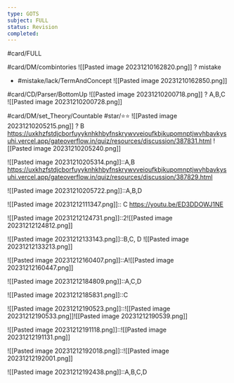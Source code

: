 ```yaml
---
type: GOTS
subject: FULL
status: Revision
completed:
---
```

#card/FULL 

#card/DM/combintories 
![[Pasted image 20231210162820.png]]
?
mistake 
- #mistake/lack/TermAndConcept 
![[Pasted image 20231210162850.png]] 

#card/CD/Parser/BottomUp
![[Pasted image 20231210200718.png]]
?
A,B,C
![[Pasted image 20231210200728.png]] <!--SR:!2024-01-15,4,170-->


#card/DM/set_Theory/Countable
#star/⭐⭐ 
![[Pasted image 20231210205215.png]]
?
B https://uxkhzfstdjcborfuyyknhkhbyfnskrywvveioufkbjkupomnptjwvhbavkysuhi.vercel.app/gateoverflow.in/quiz/resources/discussion/387831.html ![[Pasted image 20231210205240.png]]



![[Pasted image 20231210205314.png]]::A,B https://uxkhzfstdjcborfuyyknhkhbyfnskrywvveioufkbjkupomnptjwvhbavkysuhi.vercel.app/gateoverflow.in/quiz/resources/discussion/387829.html

![[Pasted image 20231210205722.png]]::A,B,D

![[Pasted image 20231212111347.png]]:: C https://youtu.be/ED3DDOWJ1NE

![[Pasted image 20231212124731.png]]::2![[Pasted image 20231212124812.png]]

![[Pasted image 20231212133143.png]]::B,C, D ![[Pasted image 20231212133213.png]]



![[Pasted image 20231212160407.png]]::A![[Pasted image 20231212160447.png]]

![[Pasted image 20231212184809.png]]::A,C,D

![[Pasted image 20231212185831.png]]::C

![[Pasted image 20231212190523.png]]::![[Pasted image 20231212190533.png]]![[Pasted image 20231212190539.png]]

![[Pasted image 20231212191118.png]]::![[Pasted image 20231212191131.png]]

![[Pasted image 20231212192018.png]]::![[Pasted image 20231212192001.png]]

![[Pasted image 20231212192438.png]]::A,B,C,D

